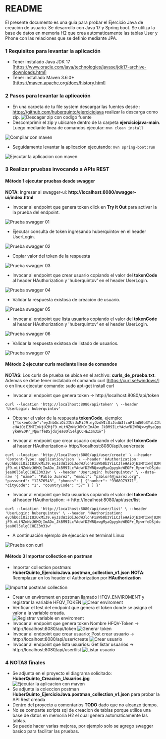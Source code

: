 # README #

El presente documento es una guia para probar el Ejercicio Java de creación de usuario.
Se desarrollo con Java 17 y Spring boot. Se utiliza la base de datos en memoria H2 que crea automaticamente
las tablas User y Phone con las relaciones que se definio mediante JPA.

### 1 Requisitos para levantar la aplicación ###

* Tener instalado Java JDK 17 [https://www.oracle.com/java/technologies/javase/jdk17-archive-downloads.html]
* Tener installado Maven 3.6.0+ [https://maven.apache.org/docs/history.html]

### 2 Pasos para levantar la aplicación ###

* En una carpeta de tu file system descargar las fuentes desde : https://github.com/huberquinto/ejerciciojava
realizar la descarga como zip.
![Descagar zip con codigo fuente](https://github.com/huberquinto/ejerciciojava/blob/main/imagenes/descargar_fuentes.png)
* Descomprimir el zip y ubicarse dentro de la carpeta **ejerciciojava-main**. Luego mediante linea de comandos ejecutar: `mvn clean install`

![Compilar con maven](https://github.com/huberquinto/ejerciciojava/blob/main/imagenes/levantar_proyecto01.png)

* Seguidamente levantar la aplicacion ejecutando: `mvn spring-boot:run`

![Ejecutar la aplicacion con maven](https://github.com/huberquinto/ejerciciojava/blob/main/imagenes/levantar_proyecto02.png)

### 3 Realizar pruebas invocando a APIs REST ###

#### Método 1 ejecutar pruebas desde swagger ####
**NOTA**: Ingresar al swagger-ui: **http://localhost:8080/swagger-ui/index.html**

* Invocar al endpoint que genera token click en **Try it Out** para activar la la prueba del endpoint.

![Prueba swagger 01](https://github.com/huberquinto/ejerciciojava/blob/main/imagenes/pruebaswagger01.png)

* Ejecutar consulta de token ingresando huberquintov en el header UserLogin.

![Prueba swagger 02](https://github.com/huberquinto/ejerciciojava/blob/main/imagenes/pruebaswagger02.png)

* Copiar valor del token de la respuesta

![Prueba swagger 03](https://github.com/huberquinto/ejerciciojava/blob/main/imagenes/pruebaswagger03.png)

* Invocar al endpoint que crear usuario copiando el valor del **tokenCode** al header HAuthorization y 'huberquintov' en el header UserLogin.

![Prueba swagger 04](https://github.com/huberquinto/ejerciciojava/blob/main/imagenes/pruebaswagger04.png)

* Validar la respuesta existosa de creacion de usuario.

![Prueba swagger 05](https://github.com/huberquinto/ejerciciojava/blob/main/imagenes/pruebaswagger05.png)

* Invocar al endpoint que lista usuarios copiando el valor del **tokenCode** al header HAuthorization y 'huberquintov' en el header UserLogin.

![Prueba swagger 06](https://github.com/huberquinto/ejerciciojava/blob/main/imagenes/pruebaswagger06.png)

* Validar la respuesta existosa de listado de usuarios.

![Prueba swagger 07](https://github.com/huberquinto/ejerciciojava/blob/main/imagenes/pruebaswagger07.png)

#### Método 2 ejecutar curls mediante linea de comandos ####

**NOTAS**: Los curls de prueba se ubica en el archivo: **curls_de_prueba.txt**. Ademas se debe tener instalado el comando curl [https://curl.se/windows/]  o en linux ejecutar comando: sudo apt-get install curl

* Invocar al endpoint que genera token -> http://localhost:8080/api/token

`curl --location 'http://localhost:8080/api/token' \
--header 'UserLogin: huberquintov'
  `
* Obtener el valor de la respuesta **tokenCode**, ejemplo:
`{"tokenCode":"eyJhbGciOiJIUzUxMiJ9.eyJzdWIiOiJodWJlcnF1aW50b3YiLCJleHAiOjE3MTIxNjU2MjF9.mLtNZmNzJ6MOjImADx_JkBM9ILcYAdwfD2WRQxwgMyaQpyykeWEOPr_MpwrfeDSjdujea0Ol5elgCCHEZ3m31w"}`

* Invocar al endpoint que crear usuario copiando el valor del **tokenCode** al header HAuthorization-> http://localhost:8080/api/user/create

`curl --location 'http://localhost:8080/api/user/create' \
--header 'Content-Type: application/json' \
--header 'HAuthorization: eyJhbGciOiJIUzUxMiJ9.eyJzdWIiOiJodWJlcnF1aW50b3YiLCJleHAiOjE3MTIxNjU2MjF9.mLtNZmNzJ6MOjImADx_JkBM9ILcYAdwfD2WRQxwgMyaQpyykeWEOPr_MpwrfeDSjdujea0Ol5elgCCHEZ3m31w' \
--header 'UserLogin: huberquintov' \
--data-raw '{
    "name": "Pablo Juarez",
    "email": "pablor4@juarez.org",
    "password": "12376543",
    "phones": [
        {"number": "9968979371",
          "cityCode": "1",
          "countryCode": "57"
        }
    ]
}'`

* Invocar al endpoint que lista usuarios copiando el valor del **tokenCode** al header HAuthorization: -> http://localhost:8080/api/user/list

`curl --location 'http://localhost:8080/api/user/list' \
--header 'UserLogin: huberquintov' \
--header 'HAuthorization: eyJhbGciOiJIUzUxMiJ9.eyJzdWIiOiJodWJlcnF1aW50b3YiLCJleHAiOjE3MTIxNjU2MjF9.mLtNZmNzJ6MOjImADx_JkBM9ILcYAdwfD2WRQxwgMyaQpyykeWEOPr_MpwrfeDSjdujea0Ol5elgCCHEZ3m31w'
`
* A continuación ejemplo de ejecucion en terminal Linux

![Prueba con curl](https://github.com/huberquinto/ejerciciojava/blob/main/imagenes/pruebas_curl01.png)

#### Método 3 Importar collection en postman ####

* Importar collection postman: **HuberQuinto_EjercicioJava.postman_collection_v1.json**
**NOTA**: Reemplazar en los header el Authorization por **HAuthorization**

![Importat postman collection](https://github.com/huberquinto/ejerciciojava/blob/main/imagenes/pruebaspostman00.png)

* Crear un enviroment en postman llamado HFQV_ENVIROMENT y registrar la variable HFQV_TOKEN
  ![Crear enviroment](https://github.com/huberquinto/ejerciciojava/blob/main/imagenes/pruebaspostman01_2.png)
* Verificar el test del endpoint que genera el token donde se asigna el valor a la variable creada.   
  ![Registrar variable en enviroment](https://github.com/huberquinto/ejerciciojava/blob/main/imagenes/pruebaspostman01_1.png)
* Invocar al endpoint que genera token Nombre HFQV-Token -> http://localhost:8080/api/token
  ![Generar token](https://github.com/huberquinto/ejerciciojava/blob/main/imagenes/pruebaspostman01.png)
* Invocar al endpoint que crear usuario: Post crear usuario -> http://localhost:8080/api/user/create
  ![Crear usuario](https://github.com/huberquinto/ejerciciojava/blob/main/imagenes/pruebaspostman02.png)
* Invocar al endpoint que lista usuarios: Get listar usuarios -> http://localhost:8080/api/user/list
  ![Listar usuario](https://github.com/huberquinto/ejerciciojava/blob/main/imagenes/pruebaspostman03.png)


### 4 NOTAS finales ###

* Se adjunta en el proyecto el diagrama solicitado: **HuberQuinto_Creacion_Usuarios.jpg**
  ![Ejecutar la aplicacion con maven](https://github.com/huberquinto/ejerciciojava/blob/main/imagenes/HuberQuinto_Creacion_Usuarios.jpg)
* Se adjunta la coleccion postman **HuberQuinto_EjercicioJava.postman_collection_v1.json** para probar la API Rest creada
* Dentro del proyecto a comentarios **TODO** dado que no alcanzo tiempo.
* No se comparte scripts sql de creacion de tablas porque utilice una base de datos en memoria H2 el cual genera automaticamente las tablas.
* Se puede hacer varias mejoras, por ejemplo solo se agrego swagger basico para facilitar las pruebas.
